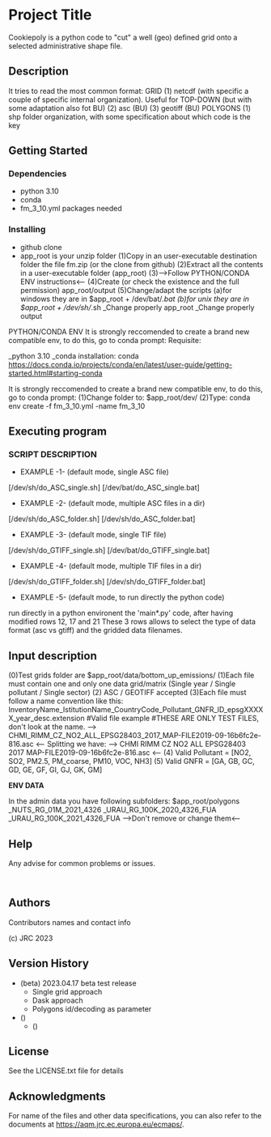 # Project Title

Cookiepoly is a python code to "cut" a well (geo) defined grid onto a selected administrative shape file.

## Description

It tries to read the most common format:
GRID
	(1) netcdf (with specific a couple of specific internal organization). Useful for TOP-DOWN (but with some adaptation also fot BU)
	(2) asc (BU)
	(3) geotiff (BU)
POLYGONS
	(1) shp folder organization, with some specification about which code is the key


## Getting Started

### Dependencies

* python 3.10
* conda
* fm_3_10.yml packages needed

### Installing

* github clone
* app_root is your unzip folder
(1)Copy in an user-executable destination folder the file fm.zip (or the clone from github)
(2)Extract all the contents in a user-executable folder (app_root)
(3)-->Follow PYTHON/CONDA ENV instructions<--
(4)Create (or check the existence and the full permission) app_root/output
(5)Change/adapt the scripts
	(a)for windows they are in $app_root + /dev/bat/*.bat
	(b)for unix they are in $app_root + /dev/sh/*.sh
		_Change properly app_root
		_Change properly output

PYTHON/CONDA ENV
It is strongly reccomended to create a brand new compatible env, to do this, go to conda prompt:
Requisite:

_python 3.10
_conda installation: conda https://docs.conda.io/projects/conda/en/latest/user-guide/getting-started.html#starting-conda

It is strongly reccomended to create a brand new compatible env, to do this, go to conda prompt:
(1)Change folder to: $app_root/dev/
(2)Type: conda env create -f fm_3_10.yml -name fm_3_10

## Executing program

### SCRIPT DESCRIPTION

* EXAMPLE -1- (default mode, single ASC file)

[/dev/sh/do_ASC_single.sh]
[/dev/bat/do_ASC_single.bat]

* EXAMPLE -2- (default mode, multiple ASC files in a dir)

[/dev/sh/do_ASC_folder.sh]
[/dev/sh/do_ASC_folder.bat]

* EXAMPLE -3- (default mode, single TIF file)

[/dev/sh/do_GTIFF_single.sh]
[/dev/bat/do_GTIFF_single.bat]

* EXAMPLE -4- (default mode, multiple TIF files in a dir)

[/dev/sh/do_GTIFF_folder.sh]
[/dev/sh/do_GTIFF_folder.bat]

* EXAMPLE -5- (default mode, to run directly the python code)

run directly in a python environent the 'main*.py' code, after having modified rows 12, 17 and 21
These 3 rows allows to select the type of data format (asc vs gtiff) and the gridded data filenames.

## Input description

(0)Test grids folder are $app_root/data/bottom_up_emissions/
(1)Each file must contain one and only one data grid/matrix (Single year / Single pollutant / Single sector)
(2) ASC / GEOTIFF accepted
(3)Each file must follow  a name convention like this:
InventoryName_IstitutionName_CountryCode_Pollutant_GNFR_ID_epsgXXXXX_year_desc.extension
#Valid file example
#THESE ARE ONLY TEST FILES, don't look at the name.
--> CHMI_RIMM_CZ_NO2_ALL_EPSG28403_2017_MAP-FILE2019-09-16b6fc2e-816.asc <--
Splitting we have:
--> CHMI RIMM CZ NO2 ALL EPSG28403 2017 MAP-FILE2019-09-16b6fc2e-816.asc <--
(4) Valid Pollutant = [NO2, SO2, PM2.5, PM_coarse, PM10, VOC, NH3]
(5) Valid GNFR = [GA, GB, GC, GD, GE, GF, GI, GJ, GK, GM]

**ENV DATA**

In the admin data you have following subfolders:
$app_root/polygons
_NUTS_RG_01M_2021_4326
_URAU_RG_100K_2020_4326_FUA
_URAU_RG_100K_2021_4326_FUA
-->Don't remove or change them<--


## Help


Any advise for common problems or issues.
```
   
```

## Authors

Contributors names and contact info

(c) JRC 2023

## Version History

* (beta) 2023.04.17 beta test release
    * Single grid approach
    * Dask approach
    * Polygons id/decoding as parameter
* ()
    * ()

## License

See the LICENSE.txt file for details

## Acknowledgments

For name of the files and other data specifications, you can also refer to the documents at https://aqm.jrc.ec.europa.eu/ecmaps/.
